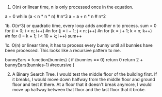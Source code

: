 1. O(n) or linear time, n is only processed once in the equation.

a = 0
    while (a < n * n * n) # n^3
      a = a + n * n # n^2


1b. O(n^3) or quadratic time, every loop adds another n to process.
sum = 0
    for (i = 0; i < n; i++) #n
      for (j = i + 1; j < n; j++) #n
        for (k = j + 1; k < n; k++) #n
          for (l = k + 1; l < 10 + k; l++)
            sum++

1c. O(n) or linear time, it has to process every bunny until all bunnies have been processed. This looks like a recursive pattern to me. 

bunnyEars = function(bunnies) {
      if (bunnies == 0) return 0
      return 2 + bunnyEars(bunnies-1) #recursive
    }

2. A Binary Search Tree. I would test the middle floor of the building first. If it breaks, I would move down halfway from the middle floor and ground floor and test it there. At a floor that it doesn't break anymore, I would move up halfway between that floor and the last floor that it broke.